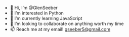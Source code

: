 - 👋 Hi, I’m @GlenSeeber
- 👀 I’m interested in Python
- 🌱 I’m currently learning JavaScript
- 💞️ I’m looking to collaborate on anything worth my time
- 📫 Reach me at my email! gseeber5@gmail.com

<!---
GlenSeeber/GlenSeeber is a ✨ special ✨ repository because its `README.md` (this file) appears on your GitHub profile.
You can click the Preview link to take a look at your changes.
--->
